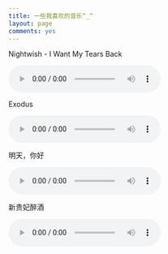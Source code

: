 ```yaml
---
title: 一些我喜欢的音乐^_^
layout: page
comments: yes
---
```


Nightwish - I Want My Tears Back

<audio src="http://7xj4v0.com1.z0.glb.clouddn.com/Nightwish%20-%20I%20Want%20My%20Tears%20Back.mp3" controls="controls" ></audio>

Exodus

<audio src="http://7xj4v0.com1.z0.glb.clouddn.com/马克西姆.姆尔维察%20-%20Exodus.mp3" controls="controls" ></audio>

明天，你好

<audio src="http://7xj4v0.com1.z0.glb.clouddn.com/牛奶咖啡%20-%20明天，你好.mp3" controls="controls" ></audio>

新贵妃醉酒

<audio src="http://7xj4v0.com1.z0.glb.clouddn.com/李玉刚%20-%20新贵妃醉酒.mp3" controls="controls" ></audio>
